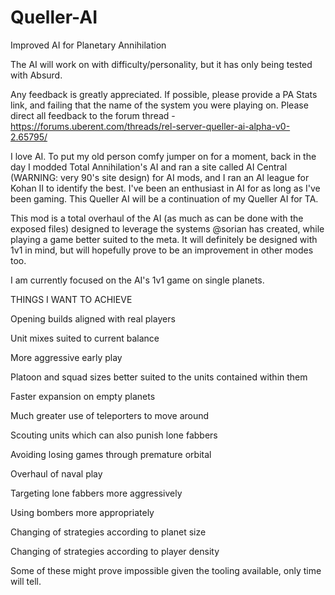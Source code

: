 Queller-AI
==========

Improved AI for Planetary Annihilation

The AI will work on with difficulty/personality, but it has only being tested with Absurd.

Any feedback is greatly appreciated. If possible, please provide a PA Stats link, and failing that the name of the system you were playing on. Please direct all feedback to the forum thread - https://forums.uberent.com/threads/rel-server-queller-ai-alpha-v0-2.65795/

I love AI. To put my old person comfy jumper on for a moment, back in the day I modded Total Annihilation's AI and ran a site called AI Central (WARNING: very 90's site design) for AI mods, and I ran an AI league for Kohan II to identify the best. I've been an enthusiast in AI for as long as I've been gaming. This Queller AI will be a continuation of my Queller AI for TA.

This mod is a total overhaul of the AI (as much as can be done with the exposed files) designed to leverage the systems @sorian has created, while playing a game better suited to the meta. It will definitely be designed with 1v1 in mind, but will hopefully prove to be an improvement in other modes too.

I am currently focused on the AI's 1v1 game on single planets.

THINGS I WANT TO ACHIEVE

Opening builds aligned with real players

Unit mixes suited to current balance

More aggressive early play

Platoon and squad sizes better suited to the units contained within them

Faster expansion on empty planets

Much greater use of teleporters to move around

Scouting units which can also punish lone fabbers

Avoiding losing games through premature orbital

Overhaul of naval play

Targeting lone fabbers more aggressively

Using bombers more appropriately

Changing of strategies according to planet size

Changing of strategies according to player density

Some of these might prove impossible given the tooling available, only time will tell.
